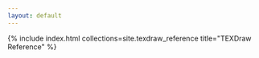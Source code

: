 ```yaml
---
layout: default
---
```


{% include index.html collections=site.texdraw_reference title="TEXDraw Reference" %}